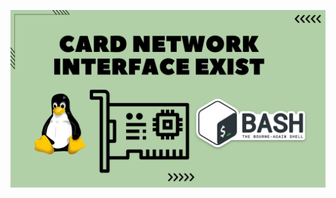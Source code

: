 ![image alt](https://github.com/AdhmAbdein/Card-network-interface-exist/blob/71776c6251feed8e8f81ca68fb757931ce199c04/image.png)
